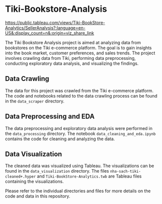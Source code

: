 # Tiki-Bookstore-Analysis

https://public.tableau.com/views/Tiki-BookStore-Analytics/SellerAnalysis?:language=en-US&:display_count=n&:origin=viz_share_link

The Tiki Bookstore Analysis project is aimed at analyzing data from bookstores on the Tiki e-commerce platform. The goal is to gain insights into the book market, customer preferences, and sales trends. The project involves crawling data from Tiki, performing data preprocessing, conducting exploratory data analysis, and visualizing the findings.

## Data Crawling

The data for this project was crawled from the Tiki e-commerce platform. The code and notebooks related to the data crawling process can be found in the `data_scraper` directory.

## Data Preprocessing and EDA

The data preprocessing and exploratory data analysis were performed in the `data_processing` directory. The notebook `data_cleaning_and_eda.ipynb` contains the code for cleaning and analyzing the data.

## Data Visualization

The cleaned data was visualized using Tableau. The visualizations can be found in the `data_visualization` directory. The files `nha-sach-tiki-cleaned+.hyper` and `Tiki-BookStore-Analytics.twb` are Tableau files containing the visualizations.

Please refer to the individual directories and files for more details on the code and data in this repository.
